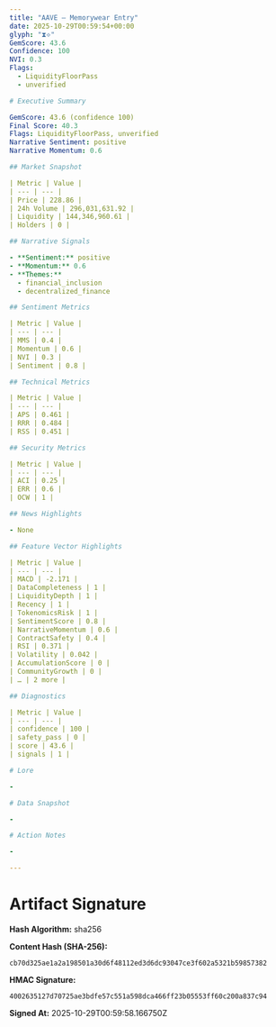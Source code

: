```yaml
---
title: "AAVE — Memorywear Entry"
date: 2025-10-29T00:59:54+00:00
glyph: "⧗⟡"
GemScore: 43.6
Confidence: 100
NVI: 0.3
Flags:
  - LiquidityFloorPass
  - unverified

# Executive Summary

GemScore: 43.6 (confidence 100)
Final Score: 40.3
Flags: LiquidityFloorPass, unverified
Narrative Sentiment: positive
Narrative Momentum: 0.6

## Market Snapshot

| Metric | Value |
| --- | --- |
| Price | 228.86 |
| 24h Volume | 296,031,631.92 |
| Liquidity | 144,346,960.61 |
| Holders | 0 |

## Narrative Signals

- **Sentiment:** positive
- **Momentum:** 0.6
- **Themes:**
  - financial_inclusion
  - decentralized_finance

## Sentiment Metrics

| Metric | Value |
| --- | --- |
| MMS | 0.4 |
| Momentum | 0.6 |
| NVI | 0.3 |
| Sentiment | 0.8 |

## Technical Metrics

| Metric | Value |
| --- | --- |
| APS | 0.461 |
| RRR | 0.484 |
| RSS | 0.451 |

## Security Metrics

| Metric | Value |
| --- | --- |
| ACI | 0.25 |
| ERR | 0.6 |
| OCW | 1 |

## News Highlights

- None

## Feature Vector Highlights

| Metric | Value |
| --- | --- |
| MACD | -2.171 |
| DataCompleteness | 1 |
| LiquidityDepth | 1 |
| Recency | 1 |
| TokenomicsRisk | 1 |
| SentimentScore | 0.8 |
| NarrativeMomentum | 0.6 |
| ContractSafety | 0.4 |
| RSI | 0.371 |
| Volatility | 0.042 |
| AccumulationScore | 0 |
| CommunityGrowth | 0 |
| … | 2 more |

## Diagnostics

| Metric | Value |
| --- | --- |
| confidence | 100 |
| safety_pass | 0 |
| score | 43.6 |
| signals | 1 |

# Lore

-

# Data Snapshot

-

# Action Notes

-

---
```


# Artifact Signature

**Hash Algorithm:** sha256

**Content Hash (SHA-256):**
```
cb70d325ae1a2a198501a30d6f48112ed3d6dc93047ce3f602a5321b59857382
```

**HMAC Signature:**
```
4002635127d70725ae3bdfe57c551a598dca466ff23b05553ff60c200a837c94
```

**Signed At:** 2025-10-29T00:59:58.166750Z

